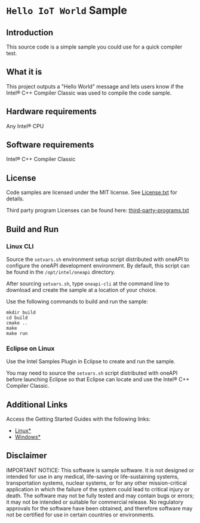 ﻿# `Hello IoT World` Sample

## Introduction

This source code is a simple sample you could use for a quick compiler test.

## What it is

This project outputs a "Hello World" message and lets users know if the Intel&reg;
C++ Compiler Classic was used to compile the code sample.

## Hardware requirements

Any Intel&reg; CPU

## Software requirements

Intel&reg; C++ Compiler Classic

## License

Code samples are licensed under the MIT license. See
[License.txt](https://github.com/oneapi-src/oneAPI-samples/blob/master/License.txt) for details.

Third party program Licenses can be found here: [third-party-programs.txt](https://github.com/oneapi-src/oneAPI-samples/blob/master/third-party-programs.txt)

## Build and Run

### Linux CLI

Source the `setvars.sh` environment setup script distributed with oneAPI to
configure the oneAPI development environment. By default, this script can be
found in the `/opt/intel/oneapi` directory.

After sourcing `setvars.sh`, type `oneapi-cli` at the command line to download
and create the sample at a location of your choice.

Use the following commands to build and run the sample:

```
mkdir build
cd build
cmake ..
make
make run
```

### Eclipse on Linux

Use the Intel Samples Plugin in Eclipse to create and run the sample.

You may need to source the `setvars.sh` script distributed with oneAPI before
launching Eclipse so that Eclipse can locate and use the Intel&reg; C++ Compiler
Classic.

## Additional Links

Access the Getting Started Guides with the following links:

 * [Linux\*](https://software.intel.com/en-us/get-started-with-intel-oneapi-linux-get-started-with-the-intel-oneapi-iot-toolkit)
 * [Windows\*](https://software.intel.com/en-us/get-started-with-intel-oneapi-windows-get-started-with-the-intel-oneapi-iot-toolkit)

## Disclaimer

IMPORTANT NOTICE: This software is sample software. It is not designed or
intended for use in any medical, life-saving or life-sustaining systems,
transportation systems, nuclear systems, or for any other mission-critical
application in which the failure of the system could lead to critical injury
or death. The software may not be fully tested and may contain bugs or errors;
it may not be intended or suitable for commercial release. No regulatory
approvals for the software have been obtained, and therefore software may not
be certified for use in certain countries or environments.
